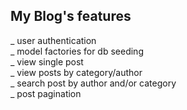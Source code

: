## My Blog's features

_ user authentication <br/>
_ model factories for db seeding <br>
_ view single post <br/>
_ view posts by category/author <br/>
_ search post by author and/or category <br/>
_ post pagination <br/>

